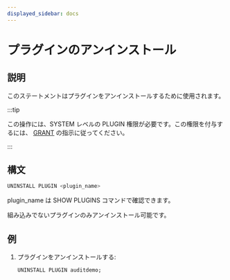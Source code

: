 ```yaml
---
displayed_sidebar: docs
---
```


# プラグインのアンインストール

## 説明

このステートメントはプラグインをアンインストールするために使用されます。

:::tip

この操作には、SYSTEM レベルの PLUGIN 権限が必要です。この権限を付与するには、 [GRANT](../../account-management/GRANT.md) の指示に従ってください。

:::

## 構文

```SQL
UNINSTALL PLUGIN <plugin_name>
```

plugin_name は SHOW PLUGINS コマンドで確認できます。

組み込みでないプラグインのみアンインストール可能です。

## 例

1. プラグインをアンインストールする:

    ```SQL
    UNINSTALL PLUGIN auditdemo;
    ```